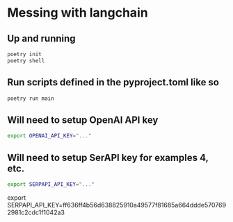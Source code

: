 # Messing with langchain

## Up and running

```.sh
poetry init
poetry shell
```

## Run scripts defined in the pyproject.toml like so

```.sh
poetry run main
```

## Will need to setup OpenAI API key

```.sh
export OPENAI_API_KEY="..."
```

## Will need to setup SerAPI key for examples 4, etc.

```.sh
export SERPAPI_API_KEY="..."
```

export SERPAPI_API_KEY=ff636ff4b56d638825910a49577f81685a664ddde5707692981c2cdc1f1042a3